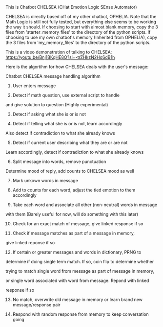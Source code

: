 This is Chatbot CHELSEA (CHat Emotion Logic SEnse Automator)


CHELSEA is directly based off of my other chatbot, OPHELIA.
Note that the Math Logic is still not fully tested, but everything else seems to be working the way it should.
If choosing to start with almost blank memory, copy the 3 files from 'starter_memory_files' to the directory of the python scripts.
If choosing to use my own chatbot's memory (Inherited from OPHELIA), copy the 3 files from 'my_memory_files' to the directory of the python scripts.


This is a video demonstration of talking to CHELSEA: https://youtu.be/Bnj1BKqHE8Q?si=-trZHkzN2HoSdB1h


Here is the algortihm for how CHELSEA deals with the user's message:




 Chatbot CHELSEA message handling algorithm 



 1. User enters message



 2. Detect if math question, use external script to handle

 and give solution to question (Highly experimental)



 3. Detect if asking what she is or is not



 4. Detect if telling what she is or is not, learn accordingly

 Also detect if contradiction to what she already knows



 5. Detect if current user describing what they are or are not

 Learn accordingly, detect if contradiction to what she already knows



 6. Split message into words, remove punctuation

 Determine mood of reply, add counts to CHELSEA mood as well



 7. Mark unkown words in message



 8. Add to counts for each word, adjust the tied emotion to them accordingly



 9. Take each word and associate all other (non-neutral) words in message 

 with them (Barely useful for now, will do something with this later)



 10. Check for an exact match of message, give linked response if so



 11. Check if message matches as part of a message in memory,

 give linked reponse if so



 12. If certain  or greater messages and words in dictionary, PRNG to

 determine if doing single term match. If so, coin flip to determine whether

 trying to match single word from message as part of message in memory,

 or single word associated with word from message. Repond with linked 

 response if so



 13. No match, overwrite old message in memory or learn brand new message/response pair



 14. Respond with random response from memory to keep conversation going

   
